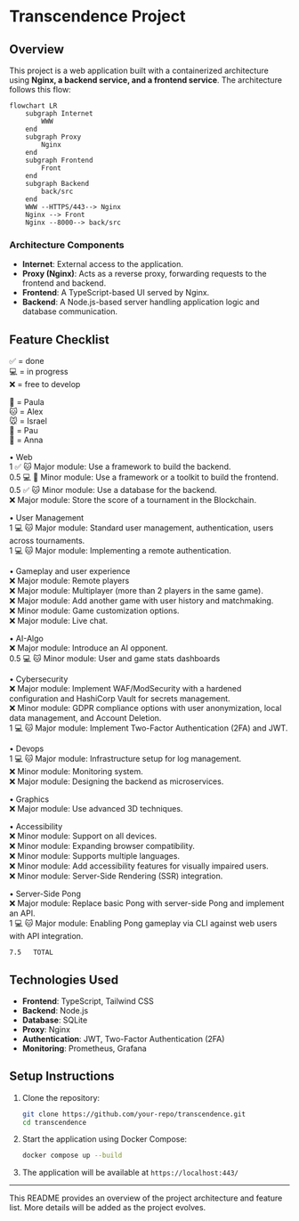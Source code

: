 # Transcendence Project

## Overview
This project is a web application built with a containerized architecture using **Nginx, a backend service, and a frontend service**. The architecture follows this flow:

```mermaid
flowchart LR
    subgraph Internet
        WWW
    end
    subgraph Proxy
        Nginx
    end
    subgraph Frontend
        Front
    end
    subgraph Backend
        back/src
    end
    WWW --HTTPS/443--> Nginx
    Nginx --> Front
    Nginx --8000--> back/src   
```

### **Architecture Components**
- **Internet**: External access to the application.
- **Proxy (Nginx)**: Acts as a reverse proxy, forwarding requests to the frontend and backend.
- **Frontend**: A TypeScript-based UI served by Nginx.
- **Backend**: A Node.js-based server handling application logic and database communication.

## **Feature Checklist**
✅   = done  
💻   = in progress  
❌   = free to develop  

🐶   = Paula  
🐱   = Alex  
🐭   = Israel  
🐹   = Pau  
🐰   = Anna  

• Web  
    1     ✅   🐱   Major module: Use a framework to build the backend.  
    0.5   💻   🐶   Minor module: Use a framework or a toolkit to build the frontend.  
    0.5   ✅   🐱   Minor module: Use a database for the backend.  
          ❌   Major module: Store the score of a tournament in the Blockchain.  

• User Management  
    1     💻   🐱   Major module: Standard user management, authentication, users across tournaments.  
    1     💻   🐱   Major module: Implementing a remote authentication.  

• Gameplay and user experience  
          ❌   Major module: Remote players  
          ❌   Major module: Multiplayer (more than 2 players in the same game).  
          ❌   Major module: Add another game with user history and matchmaking.  
          ❌   Minor module: Game customization options.  
          ❌   Major module: Live chat.  

• AI-Algo  
          ❌   Major module: Introduce an AI opponent.  
    0.5   💻   🐱   Minor module: User and game stats dashboards  

• Cybersecurity  
          ❌   Major module: Implement WAF/ModSecurity with a hardened configuration and HashiCorp Vault for secrets management.  
          ❌   Minor module: GDPR compliance options with user anonymization, local data management, and Account Deletion.  
    1     💻   🐱   Major module: Implement Two-Factor Authentication (2FA) and JWT.  

• Devops  
    1     💻   🐱   Major module: Infrastructure setup for log management.  
          ❌   Minor module: Monitoring system.  
          ❌   Major module: Designing the backend as microservices.  

• Graphics  
          ❌   Major module: Use advanced 3D techniques.  

• Accessibility  
          ❌   Minor module: Support on all devices.  
          ❌   Minor module: Expanding browser compatibility.  
          ❌   Minor module: Supports multiple languages.  
          ❌   Minor module: Add accessibility features for visually impaired users.  
          ❌   Minor module: Server-Side Rendering (SSR) integration.  

• Server-Side Pong  
          ❌   Major module: Replace basic Pong with server-side Pong and implement an API.  
    1     💻   🐱   Major module: Enabling Pong gameplay via CLI against web users with API integration.  

    7.5   TOTAL  


## **Technologies Used**
- **Frontend**: TypeScript, Tailwind CSS
- **Backend**: Node.js
- **Database**: SQLite
- **Proxy**: Nginx
- **Authentication**: JWT, Two-Factor Authentication (2FA)
- **Monitoring**: Prometheus, Grafana

## **Setup Instructions**
1. Clone the repository:
   ```sh
   git clone https://github.com/your-repo/transcendence.git
   cd transcendence
   ```
2. Start the application using Docker Compose:
   ```sh
   docker compose up --build
   ```
3. The application will be available at `https://localhost:443/`

---

This README provides an overview of the project architecture and feature list. More details will be added as the project evolves.

